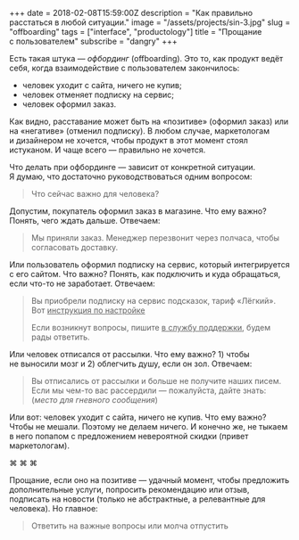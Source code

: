 +++
date = 2018-02-08T15:59:00Z
description = "Как правильно расстаться в любой ситуации."
image = "/assets/projects/sin-3.jpg"
slug = "offboarding"
tags = ["interface", "productology"]
title = "Прощание с пользователем"
subscribe = "dangry"
+++

Есть такая штука — *офбординг* (offboarding). Это то, как продукт ведёт себя, когда взаимодействие с пользователем закончилось:

- человек уходит с сайта, ничего не купив;
- человек отменяет подписку на сервис;
- человек оформил заказ.

Как видно, расставание может быть на «позитиве» (оформил заказ) или на «негативе» (отменил подписку). В любом случае, маркетологам и дизайнером не хочется, чтобы продукт в этот момент стоял истуканом. И чаще всего — правильно не хочется.

Что делать при офбординге — зависит от конкретной ситуации. Я думаю, что достаточно руководствоваться одним вопросом:

> Что сейчас важно для человека?

Допустим, покупатель оформил заказ в магазине. Что ему важно? Понять, чего ждать дальше. Отвечаем:

> Мы приняли заказ. Менеджер перезвонит через полчаса, чтобы согласовать доставку.

Или пользователь оформил подписку на сервис, который интегрируется с его сайтом. Что важно? Понять, как подключить и куда обращаться, если что-то не заработает. Отвечаем:

<blockquote>
  <p>Вы приобрели подписку на сервис подсказок, тариф «Лёгкий». Вот <u>инструкция по настройке</u></p>
  <p>Если возникнут вопросы, пишите <u>в службу поддержки</u>, будем рады ответить.</p>
</blockquote>

Или человек отписался от рассылки. Что ему важно? 1) чтобы не выносили мозг и 2) облегчить душу, если он зол. Отвечаем:

> Вы отписались от рассылки и больше не получите наших писем. Если мы чем-то вас рассердили — пожалуйста, дайте знать:
> (*место для гневного сообщения*)

Или вот: человек уходит с сайта, ничего не купив. Что ему важно? Чтобы не мешали. Поэтому не делаем ничего. И конечно же, не тыкаем в него попапом с предложением невероятной скидки (привет маркетологам).

<p class="align-center">⌘&nbsp;⌘&nbsp;⌘</p>

Прощание, если оно на позитиве — удачный момент, чтобы предложить дополнительные услуги, попросить рекомендацию или отзыв, подписать на новости (только не абстрактные, а релевантные для человека). Но главное:

<blockquote class="big">
Ответить на важные вопросы или молча отпустить
</blockquote>
